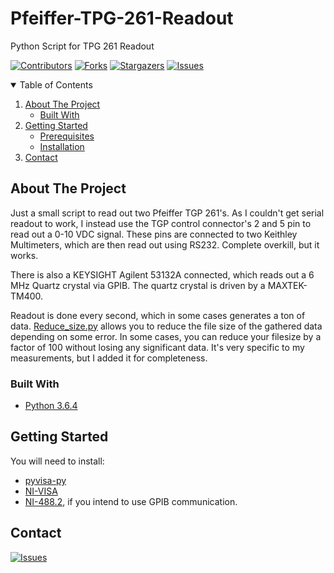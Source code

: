 # Pfeiffer-TPG-261-Readout
Python Script for TPG 261 Readout

[![Contributors][contributors-shield]][contributors-url]
[![Forks][forks-shield]][forks-url]
[![Stargazers][stars-shield]][stars-url]
[![Issues][issues-shield]][issues-url]



<!-- TABLE OF CONTENTS -->
<details open="open">
  <summary>Table of Contents</summary>
  <ol>
    <li>
      <a href="#about-the-project">About The Project</a>
      <ul>
        <li><a href="#built-with">Built With</a></li>
      </ul>
    </li>
    <li>
      <a href="#getting-started">Getting Started</a>
      <ul>
        <li><a href="#prerequisites">Prerequisites</a></li>
        <li><a href="#installation">Installation</a></li>
      </ul>
    </li>
    <li><a href="#contact">Contact</a></li>
  </ol>
</details>


<!-- ABOUT THE PROJECT -->
## About The Project

Just a small script to read out two Pfeiffer TGP 261's. 
As I couldn't get serial readout to work, I instead use the TGP control connector's 2 and 5 pin to read out a 0-10 VDC signal.
These pins are connected to two Keithley Multimeters, which are then read out using RS232. Complete overkill, but it works.

There is also a KEYSIGHT Agilent 53132A connected, which reads out a 6 MHz Quartz crystal via GPIB. The quartz crystal is driven by a MAXTEK-TM400.


Readout is done every second, which in some cases generates a ton of data. [Reduce_size.py](https://github.com/JeroenProoth/Pfeiffer-TPG-261-Readout/blob/main/reduce_size.py) allows you to reduce the file size of the gathered data depending on some error. 
In some cases, you can reduce your filesize by a factor of 100 without losing any significant data. It's very specific to my measurements, but I added it for completeness.

### Built With
* [Python 3.6.4](https://www.python.org/downloads/release/python-364/)


## Getting Started

You will need to install:
* [pyvisa-py](https://pypi.org/project/PyVISA-py/)
* [NI-VISA](https://www.ni.com/nl-be/support/downloads/drivers/download.ni-visa.html#346210)
* [NI-488.2](https://www.ni.com/nl-be/support/downloads/drivers/download.ni-488-2.html#345631), if you intend to use GPIB communication.

## Contact

[![Issues][issues-shield]][issues-url]

<!-- MARKDOWN LINKS & IMAGES -->
<!-- https://www.markdownguide.org/basic-syntax/#reference-style-links -->
[contributors-shield]: https://img.shields.io/github/contributors/JeroenProoth/Pfeiffer-TPG-261-Readout.svg?style=for-the-badge
[contributors-url]: https://github.com/JeroenProoth/Pfeiffer-TPG-261-Readout/graphs/contributors
[forks-shield]: https://img.shields.io/github/forks/JeroenProoth/Pfeiffer-TPG-261-Readout.svg?style=for-the-badge
[forks-url]: https://github.com/JeroenProoth/Pfeiffer-TPG-261-Readout/network/members
[stars-shield]: https://img.shields.io/github/stars/JeroenProoth/Pfeiffer-TPG-261-Readout.svg?style=for-the-badge
[stars-url]: https://github.com/JeroenProoth/Pfeiffer-TPG-261-Readout/stargazers
[issues-shield]: https://img.shields.io/github/issues/JeroenProoth/Pfeiffer-TPG-261-Readout.svg?style=for-the-badge
[issues-url]: https://github.com/JeroenProoth/Pfeiffer-TPG-261-Readout/issues


